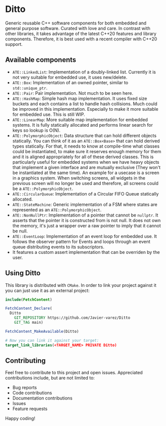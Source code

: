 # Ditto

Generic reusable C++ software components for both embedded and general purpose software. Curated with love and care. In contrast with other libraries, it takes advantage of the latest C++20 features and library components. Therefore, it is best used with a recent compiler with C++20 support.

## Available components

  * `ATE::LinkedList`: Implementation of a doubly-linked list. Currently it is not very suitable for embedded use, it uses new/delete.
  * `ATE::Box`: Implementation of an owned pointer, similar to `std::unique_ptr`.
  * `ATE::Pair`: Pair implementation. Not much to be seen here.
  * `ATE::HashMap`: Simple hash map implementation. It uses fixed size buckets and each contains a list to handle hash collisions. Much could be improved in this implementation. Especially to make it more suitable for embedded use. This is still WIP.
  * `ATE::LinearMap`: More suitable map implementation for embedded systems. It is fully statically allocated and performs linear search for keys so lookup is O(N).
  * `ATE::PolymorphicObject`: Data structure that can hold different objects statically. You can think of it as an `ATE::Box<Base>` that can hold derived types statically. For that, it needs to know at compile-time what classes could be instantiated, to make sure it reserves enough memory for them and it is aligned appropriately for all of these derived classes. This is particularly useful for embedded systems when we have heavy objects that implement a given interface and are mutually exclusive (They won't be instantiated at the same time). An example for a usecase is a screen in a graphics system. When switching screens, all widgets in the previous screen will no longer be used and therefore, all screens could be a `ATE::PolymorphicObject`.
  * `ATE::CircularQueue`: Implementation of a Circular FIFO Queue statically allocated.
  * `ATE::StateMachine`: Generic implementation of a FSM where states are represented as an `ATE::PolymorphicObject`.
  * `ATE::NonNullPtr`: Implementation of a pointer that cannot be `nullptr`. It asserts that the pointer it is constructed from is not null. It does not own the memory, it's just a wrapper over a raw pointer to imply that it cannot be null.
  * `ATE::EventLoop`: Implementation of an event loop for embedded use. It follows the observer pattern for Events and loops through an event queue distributing events to its subscriptors.
  * It features a custom assert implementation that can be overriden by the user.

## Using Ditto

This library is distributed with `CMake`. In order to link your project against it you can just use it as an external project:

```CMake
include(FetchContent)

FetchContent_Declare(
  Ditto
    GIT_REPOSITORY https://github.com/Javier-varez/Ditto
    GIT_TAG main)

FetchContent_MakeAvailable(Ditto)

# Now you can link it against your target:
target_link_libraries(<TARGET_NAME> PRIVATE Ditto)
```

## Contributing

Feel free to contribute to this project and open issues. Appreciated contributions include, but are not limited to:
  * Bug reports
  * Code contributions
  * Documentation contributions
  * Issues
  * Feature requests

Happy coding!

